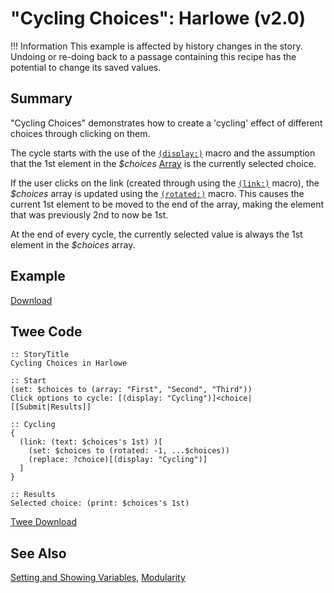 # "Cycling Choices": Harlowe (v2.0)

!!! Information
    This example is affected by history changes in the story. Undoing or re-doing back to a passage containing this recipe has the potential to change its saved values.

## Summary

"Cycling Choices" demonstrates how to create a 'cycling' effect of different choices through clicking on them.

The cycle starts with the use of the [`(display:)`](https://twine2.neocities.org/#macro_display) macro and the assumption that the 1st element in the *$choices* [Array](https://twine2.neocities.org/#type_array) is the currently selected choice.

If the user clicks on the link (created through using the [`(link:)`](https://twine2.neocities.org/#macro_link) macro), the *$choices* array is updated using the [`(rotated:)`](https://twine2.neocities.org/#macro_rotated) macro. This causes the current 1st element to be moved to the end of the array, making the element that was previously 2nd to now be 1st.

At the end of every cycle, the currently selected value is always the 1st element in the *$choices* array.

## Example

[Download](harlowe_cycling_example.html)

## Twee Code

```twee
:: StoryTitle
Cycling Choices in Harlowe

:: Start
(set: $choices to (array: "First", "Second", "Third"))
Click options to cycle: [(display: "Cycling")]<choice|
[[Submit|Results]]

:: Cycling
{
  (link: (text: $choices's 1st) )[
    (set: $choices to (rotated: -1, ...$choices))
    (replace: ?choice)[(display: "Cycling")]
  ]
}

:: Results
Selected choice: (print: $choices's 1st)
```

[Twee Download](harlowe_cycling_twee.txt)

## See Also

[Setting and Showing Variables](../../settingandshowing/harlowe/harlowe_settingandshowing.md), [Modularity](../../modularity/harlowe/harlowe_modularity.md)
